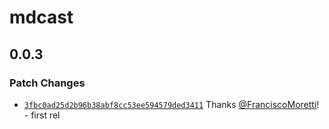 # mdcast

## 0.0.3

### Patch Changes

- [`3fbc0ad25d2b96b38abf8cc53ee594579ded3411`](https://github.com/FranciscoMoretti/mdcast/commit/3fbc0ad25d2b96b38abf8cc53ee594579ded3411) Thanks [@FranciscoMoretti](https://github.com/FranciscoMoretti)! - first rel
